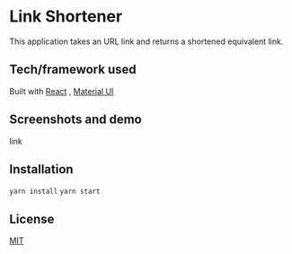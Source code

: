 # Link Shortener
This application takes an URL link and returns a shortened equivalent link.

## Tech/framework used
Built with [React](https://reactjs.org/) , [Material UI](https://mui.com/)

## Screenshots and demo
link

## Installation

```yarn install```
```yarn start```

## License
[MIT](https://mit-license.org/)
